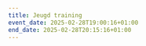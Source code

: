 ```yaml
---
title: Jeugd training
event_date: 2025-02-28T19:00:16+01:00
end_date: 2025-02-28T20:15:16+01:00
---
```

